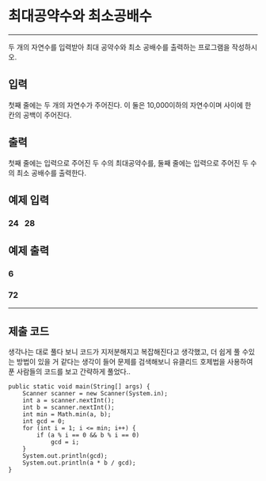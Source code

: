 # 최대공약수와 최소공배수

---

두 개의 자연수를 입력받아 최대 공약수와 최소 공배수를 출력하는 프로그램을 작성하시오.

## 입력

첫째 줄에는 두 개의 자연수가 주어진다. 이 둘은 10,000이하의 자연수이며 사이에 한 칸의 공백이 주어진다.

## 출력

첫째 줄에는 입력으로 주어진 두 수의 최대공약수를, 둘째 줄에는 입력으로 주어진 두 수의 최소 공배수를 출력한다.


## 예제 입력

### 24 &nbsp;&nbsp;28

## 예제 출력

### 6

### 72

---
## 제출 코드

생각나는 대로 풀다 보니 코드가 지저분해지고 복잡해진다고 생각했고,
더 쉽게 풀 수있는 방법이 있을 거 같다는 생각이 들어 문제를 검색해보니
유클리드 호제법을 사용하여 푼 사람들의 코드를 보고 간략하게 풀었다..

```
public static void main(String[] args) {
    Scanner scanner = new Scanner(System.in);
    int a = scanner.nextInt();
    int b = scanner.nextInt();
    int min = Math.min(a, b);
    int gcd = 0;
    for (int i = 1; i <= min; i++) {
        if (a % i == 0 && b % i == 0)
            gcd = i;
    }
    System.out.println(gcd);
    System.out.println(a * b / gcd);
}
```
